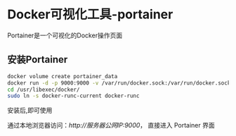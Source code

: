 # Docker可视化工具-portainer

Portainer是一个可视化的Docker操作页面

## 安装Portainer



```bash
docker volume create portainer_data
docker run -d -p 9000:9000 -v /var/run/docker.sock:/var/run/docker.sock -v portainer_data:/data portainer/portainer
cd /usr/libexec/docker/
sudo ln -s docker-runc-current docker-runc
```

安装后,即可使用

通过本地浏览器访问：*http://服务器公网IP:9000*， 直接进入 Portainer 界面